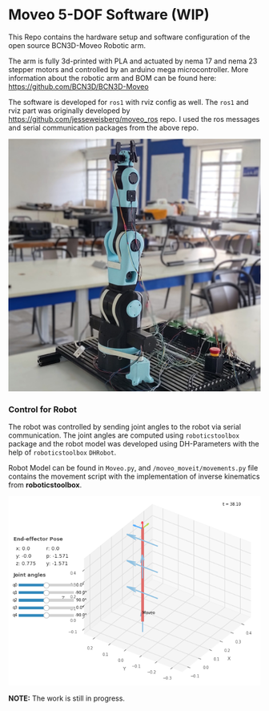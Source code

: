 # Moveo 5-DOF Software (WIP)
This Repo contains the hardware setup and software configuration of the open source BCN3D-Moveo Robotic arm.

The arm is fully 3d-printed with PLA and actuated by nema 17 and nema 23 stepper motors and controlled by an arduino mega microcontroller. More information about the robotic arm and BOM can be found here: https://github.com/BCN3D/BCN3D-Moveo

The software is developed for `ros1` with rviz config as well. The `ros1` and rviz part was originally developed by https://github.com/jesseweisberg/moveo_ros repo. I used the ros messages and serial communication packages from the above repo.

![image](assets/img.jpg)

### Control for Robot

The robot was controlled by sending joint angles to the robot via serial communication. The joint angles are computed using `roboticstoolbox` package and the robot model was developed using DH-Parameters with the help of `roboticstoolbox` `DHRobot`.

Robot Model can be found in `Moveo.py`, and `/moveo_moveit/movements.py` file contains the movement script with the implementation of inverse kinematics from **roboticstoolbox**.

![rtb_eg](assets/rtb.png)

**NOTE:** The work is still in progress.
